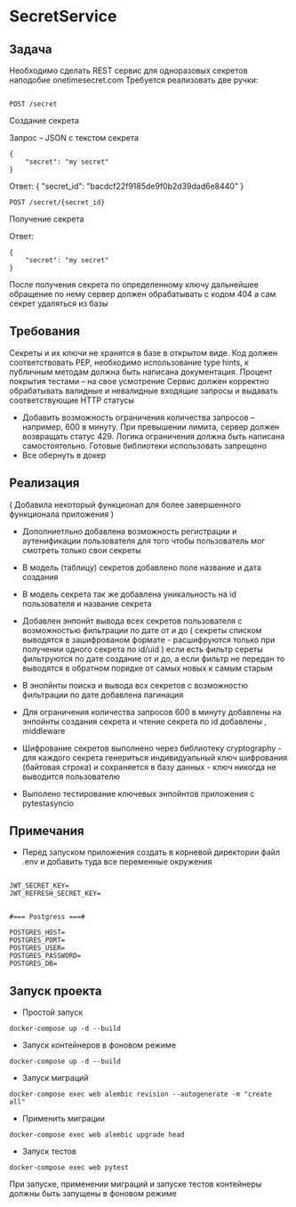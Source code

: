 # SecretService

## Задача 

Необходимо сделать REST сервис для одноразовых 
секретов наподобие onetimesecret.com
Требуется реализовать две ручки:
```

POST /secret
```
Создание секрета

Запрос – JSON с текстом секрета
```
{
    "secret": "my secret"
}
```

Ответ:
{
    "secret_id": "bacdcf22f9185de9f0b2d39dad6e8440"
}

```
POST /secret/{secret_id}
```
Получение секрета 

Ответ:
```
{
    "secret": "my secret"
}
```

После получения секрета по определенному ключу дальнейшее обращение по нему сервер должен обрабатывать с кодом 404 а сам секрет удаляться из базы


## Требования 

Секреты и их ключи не хранятся в базе в открытом виде.
Код должен соответствовать PEP, необходимо использование type hints, к публичным методам должна быть написана документация.
Процент покрытия тестами – на свое усмотрение
Сервис должен корректно обрабатывать валидные и невалидные входящие запросы и выдавать соответствующие HTTP статусы
* Добавить возможность ограничения количества запросов – например, 600 в минуту. При превышении лимита, сервер должен возвращать статус 429. Логика ограничения должна быть написана самостоятельно. Готовые библиотеки использовать запрещено
* Все обернуть в докер

## Реализация 
( Добавила некоторый функционал для более завершенного функционала приложения )

* Дополниетльно добавлена возможность регистрации и аутенификации пользователя для того чтобы пользователь мог смотреть только свои секреты

* В модель (таблицу) секретов добавлено поле название и дата создания 

* В модель секрета так же добавлена уникальность на id пользователя и название секрета

* Добавлен энпонйт вывода всех секретов пользователя с возможностью фильтрации  по дате  от и до (
    секреты списком выводятся в зашифрованом формате - расшифруются только при получении одного секрета по id/uid
)
    если есть фильтр сереты фильтруются по дате создание от и до, а если фильтр не передан то выводятся в обратном порядке от самых новых к самым старым


* В энопйнты поиска и вывода всх секретов с возможностю фильтрации по дате добавлена пагинация

* Для ограничения количества запросов 600 в минуту добавлены на энпойнты создания секрета и чтение секрета   по id добавлены , middleware

* Шифрование секретов выполнено через библиотеку cryptography - для каждого секрета генериться индивидуальный ключ шифрования (байтовая строка) и сохраняется в базу данных - ключ никогда не выводится пользователю

* Выполено тестирование ключевых энпойнтов приложения с pytestasyncio


## Примечания

* Перед запуском приложения создать в корневой директории файл .env и добавить туда все переменные окружения
```#=== JWT ===#

JWT_SECRET_KEY=   
JWT_REFRESH_SECRET_KEY=


#=== Postgress ===#

POSTGRES_HOST=
POSTGRES_PORT=
POSTGRES_USER=
POSTGRES_PASSWORD=
POSTGRES_DB= 
```
## Запуск проекта 

* Простой запуск 
```
docker-compose up -d --build
```

* Запуск контейнеров в фоновом режиме
```
docker-compose up -d --build
```
* Запуск миграций 
```
docker-compose exec web alembic revision --autogenerate -m "create all"
```
* Применить миграции
```
docker-compose exec web alembic upgrade head
```
* Запуск тестов
```
docker-compose exec web pytest
```
При запуске, применении миграций и запуске тестов контейнеры должны быть запущены в фоновом режиме





